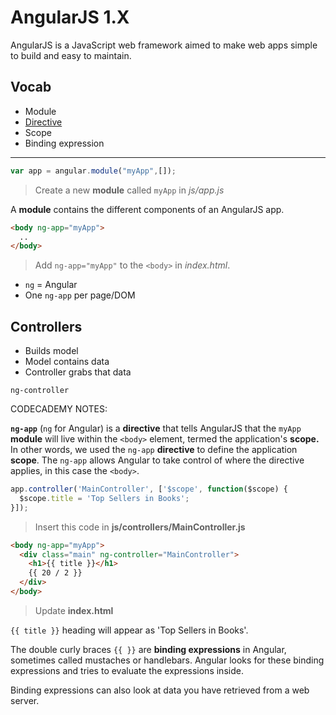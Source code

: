 # AngularJS 1.X

AngularJS is a JavaScript web framework aimed to make web apps simple to build and easy to maintain.

## Vocab

- Module
- [Directive](#directive)
- Scope
- Binding expression

---


```javascript
var app = angular.module("myApp",[]);
```
>Create a new **module** called `myApp` in _js/app.js_

A **module** contains the different components of an AngularJS app.

```html
<body ng-app="myApp">  
  ..
</body>
```
>Add `ng-app="myApp"` to the `<body>` in _index.html_.  

- `ng` = Angular
- One `ng-app` per page/DOM


## Controllers

- Builds model
- Model contains data
- Controller grabs that data

`ng-controller`


 CODECADEMY NOTES:

**`ng-app`** (`ng` for Angular) is a <a name="directive"></a>**directive** that tells AngularJS that the `myApp` **module** will live within the `<body>` element, termed the application's **scope.**   
In other words, we used the `ng-app` **directive** to define the application **scope**. The `ng-app` allows Angular to take control of where the directive applies, in this case the `<body>`.


```javascript
app.controller('MainController', ['$scope', function($scope) { 
  $scope.title = 'Top Sellers in Books'; 
}]);
```
>Insert this code in **js/controllers/MainController.js**


```html
<body ng-app="myApp">  
  <div class="main" ng-controller="MainController">
    <h1>{{ title }}</h1>
    {{ 20 / 2 }}
  </div>
</body>
```
>Update **index.html**

`{{ title }}` heading will appear as 'Top Sellers in Books'.

The double curly braces `{{ }}` are **binding expressions** in Angular, sometimes called mustaches or handlebars. Angular looks for these binding expressions and tries to evaluate the expressions inside.

Binding expressions can also look at data you have retrieved from a web server.
